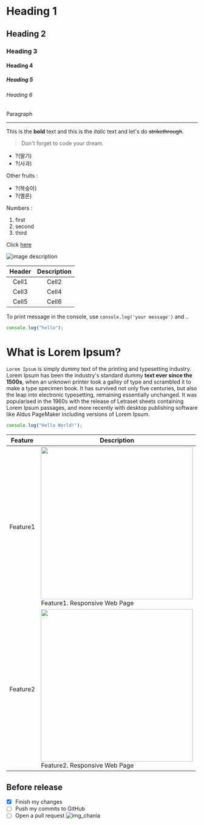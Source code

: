 <!--Heading-->

# Heading 1

## Heading 2

### Heading 3

#### Heading 4

##### Heading 5

###### Heading 6

Paragraph

<!--Line _세번-->

---

<!--Text attributes -->

This is the **bold** text and this is
the _italic_ text and let's do
~~strikethrough~~.

<!--Quote-->

> Don't forget to code your dream.

<!--bullet list-->

- ?(딸기)
- ?(사과)

Other fruits :

- ?(복숭아)
- ?(멜론)

<!--Numbered list-->

Numbers :

1. first
2. second
3. third

<!--Link-->

Click [here](http://lectureblue.pe.kr/)

<!-- Image -->

![image description](https://user-images.githubusercontent.com/61736137/102153953-b2881000-3ebb-11eb-9581-7026bc8e169e.jpg)

<!-- Table -->
<!--:양쪽에 위치하면 가운데 정렬, 왼쪽,오른쪽 위치에 따라 왼쪽 오른쪽정렬표현-->

| Header | Description |
| :----: | :---------: |
| Cell1  |    Cell2    |
| Cell3  |    Cell4    |
| Cell5  |    Cell6    |

<!-- Code -->
<!--문서안에서 특정 Code를 보여주고 싶을때 -->

To print message in the console, use `console.log('your message')` and ..

<!--여러줄 표현, 거기에 언어표현하면 하이라이트로 보여줌  ts,js,java..등-->

```js
console.log("hello");
```

<!-- PR Description Example -->
<!--이미지는 끌어놓기로 가능하다.-->

# What is Lorem Ipsum?

`Lorem Ipsum` is simply dummy text of the printing and typesetting industry. Lorem Ipsum has been the industry's standard dummy **text ever since the 1500s**, when an unknown printer took a galley of type and scrambled it to make a type specimen book. It has survived not only five centuries, but also the leap into electronic typesetting, remaining essentially unchanged. It was popularised in the 1960s with the release of Letraset sheets containing Lorem Ipsum passages, and more recently with desktop publishing software like Aldus PageMaker including versions of Lorem Ipsum.

```ts
console.log("Hello World!");
```

| Feature  | Description                                                                                                                                                    |
| -------- | -------------------------------------------------------------------------------------------------------------------------------------------------------------- |
| Feature1 | <img src="https://user-images.githubusercontent.com/61736137/102153953-b2881000-3ebb-11eb-9581-7026bc8e169e.jpg" width="400"><br>Feature1. Responsive Web Page |
| Feature2 | <img src="https://user-images.githubusercontent.com/61736137/102153956-b451d380-3ebb-11eb-9ab7-f8bad6c05a97.png" width="400"><br>Feature2. Responsive Web Page |

## Before release

- [x] Finish my changes
- [ ] Push my commits to GitHub
- [ ] Open a pull request
      ![img_chania](https://github.com/shayeong/homepage/assets/103100102/330987ef-d35f-4e6b-b3fd-0d081c64d58a)

